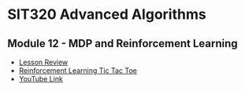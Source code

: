 # SIT320 Advanced Algorithms
## Module 12 - MDP and Reinforcement Learning

- [Lesson Review](https://github.com/bennyp85/sit320-advanced-algorithms/blob/master/module%2012/lesson-review.md)
- [Reinforcement Learning Tic Tac Toe](https://github.com/bennyp85/sit320-advanced-algorithms/blob/master/module%2012/rl-tic-tac-toe.ipynb)
- [YouTube Link](https://youtu.be/zs-C-_JodYQ)